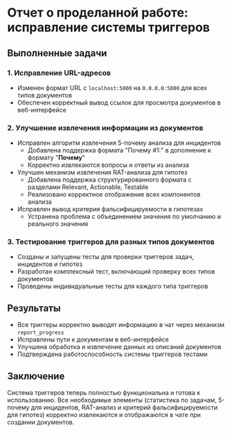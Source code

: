 # Отчет о проделанной работе: исправление системы триггеров

## Выполненные задачи

### 1. Исправление URL-адресов
- Изменен формат URL с `localhost:5000` на `0.0.0.0:5000` для всех типов документов
- Обеспечен корректный вывод ссылок для просмотра документов в веб-интерфейсе

### 2. Улучшение извлечения информации из документов
- Исправлен алгоритм извлечения 5-почему анализа для инцидентов
  - Добавлена поддержка формата "Почему #1:" в дополнение к формату "**Почему**"
  - Корректно извлекаются вопросы и ответы из анализа
- Улучшен механизм извлечения RAT-анализа для гипотез
  - Добавлена поддержка структурированного формата с разделами Relevant, Actionable, Testable
  - Реализовано корректное отображение всех компонентов анализа
- Исправлен вывод критерия фальсифицируемости в гипотезах
  - Устранена проблема с объединением значения по умолчанию и реального значения

### 3. Тестирование триггеров для разных типов документов
- Созданы и запущены тесты для проверки триггеров задач, инцидентов и гипотез
- Разработан комплексный тест, включающий проверку всех типов документов
- Проведены индивидуальные тесты для каждого типа триггеров

## Результаты
- Все триггеры корректно выводят информацию в чат через механизм `report_progress`
- Исправлены пути к документам в веб-интерфейсе
- Улучшена обработка и извлечение данных из описаний документов
- Подтверждена работоспособность системы триггеров тестами

## Заключение
Система триггеров теперь полностью функциональна и готова к использованию. Все необходимые элементы (статистика по задачам, 5-почему для инцидентов, RAT-анализ и критерий фальсифицируемости для гипотез) корректно извлекаются и отображаются в чате при создании документов.
